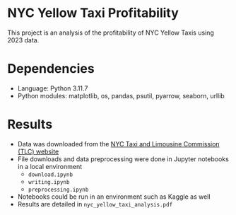 # NYC Yellow Taxi Profitability
This project is an analysis of the profitability of NYC Yellow Taxis using 2023 data.

# Dependencies
- Language: Python 3.11.7
- Python modules: matplotlib, os, pandas, psutil, pyarrow, seaborn, urllib

# Results
- Data was downloaded from the [NYC Taxi and Limousine Commission (TLC) website](https://www.nyc.gov/site/tlc/about/tlc-trip-record-data.page)
- File downloads and data preprocessing were done in Jupyter notebooks in a local environment
    - `download.ipynb`
    - `writing.ipynb`
    - `preprocessing.ipynb`
- Notebooks could be run in an environment such as Kaggle as well
- Results are detailed in `nyc_yellow_taxi_analysis.pdf`
